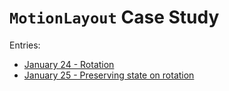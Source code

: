 `MotionLayout` Case Study
===

Entries:
* [January 24 - Rotation](https://github.com/tiwiz/MotionLayout-test/releases/tag/January24)
* [January 25 - Preserving state on rotation](https://github.com/tiwiz/MotionLayout-test/releases/tag/Januray25)